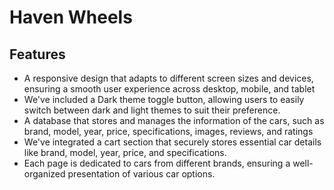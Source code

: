 # Haven Wheels

## Features

-   A responsive design that adapts to different screen sizes and devices, ensuring a smooth user experience across desktop, mobile, and tablet
-   We've included a Dark theme toggle button, allowing users to easily switch between dark and light themes to suit their preference.
-   A database that stores and manages the information of the cars, such as brand, model, year, price, specifications, images, reviews, and ratings
-   We've integrated a cart section that securely stores essential car details like brand, model, year, price, and specifications.
-   Each page is dedicated to cars from different brands, ensuring a well-organized presentation of various car options.
